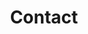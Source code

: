 ---
title: Contact
permalink: /contact/
layout: archive
author_profile: false
read_time: false
show_date: false
share: false
related: false
header:
   overlay_image: /assets/images/headers/doubleMachReflection.png
---